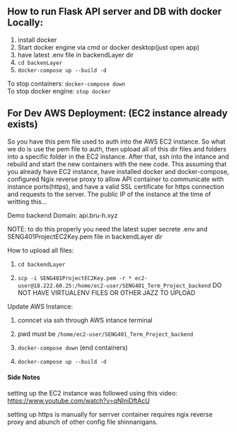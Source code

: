 ## How to run Flask API server and DB with docker Locally:

1. install docker 
2. Start docker engine via cmd or docker desktop(just open app)
3. have latest .env file in backendLayer dir
4. ```cd backenLayer```
5. ```docker-compose up --build -d```

To stop containers: ```docker-compose down``` \
To stop docker engine: ```stop docker```


## For Dev AWS Deployment: (EC2 instance already exists)

So you have this pem file used to auth into the AWS EC2 instance. So what we do is use the pem file to auth, then upload all of this dir files and folders into a specific folder in the EC2 instance. After that, ssh into the intance and rebuild and start the new containers with the new code. This assuming that you already have EC2 instance, have installed docker and docker-compose, configured Ngix reverse proxy to allow API container to communicate with instance ports(https), and have a valid SSL certificate for https connection and requests to the server. The public IP of the instance at the time of writting this...

Demo backend Domain: api.bru-h.xyz 

NOTE: to do this properly you need the latest super secrete .env and SENG401ProjectEC2Key.pem file in backendLayer dir

How to upload all files:

1. ```cd backendLayer```
   
2. ```scp -i SENG401ProjectEC2Key.pem -r * ec2-user@18.222.60.25:/home/ec2-user/SENG401_Term_Project_backend``` DO NOT HAVE VIRTUALENV FILES OR OTHER JAZZ TO UPLOAD

Update AWS Instance:
1. conncet via ssh through AWS intance terminal
   
2. pwd must be ```/home/ec2-user/SENG401_Term_Project_backend```

3. ```docker-compose down``` (end containers)
   
4. ```docker-compose up --build -d```


#### Side Notes
setting up the EC2 instance was followed using this video: https://www.youtube.com/watch?v=qNIniDftAcU 

setting up https is manually for serrver container requires ngix reverse proxy and abunch of other config file shinnanigans.